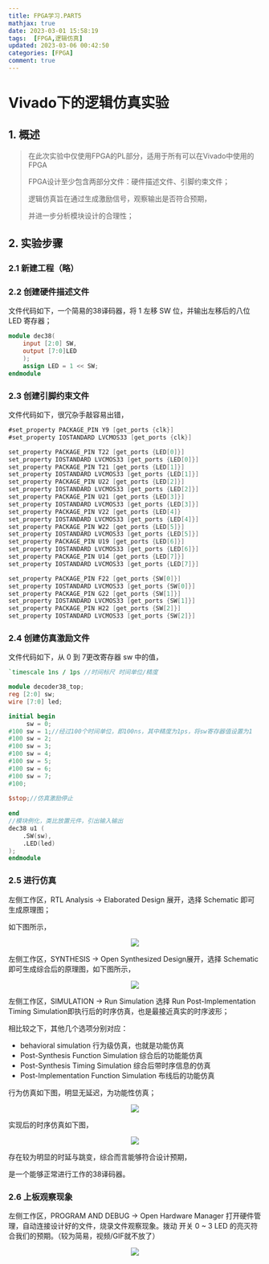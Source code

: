 ```yaml
---
title: FPGA学习.PART5
mathjax: true
date: 2023-03-01 15:58:19
tags:  [FPGA,逻辑仿真]
updated: 2023-03-06 00:42:50categories: [FPGA]
comment: true
---
```


# Vivado下的逻辑仿真实验

## 1. 概述

> 在此次实验中仅使用FPGA的PL部分，适用于所有可以在Vivado中使用的FPGA
>
> FPGA设计至少包含两部分文件：硬件描述文件、引脚约束文件；
>
> 逻辑仿真旨在通过生成激励信号，观察输出是否符合预期，
>
> 并进一步分析模块设计的合理性；

## 2. 实验步骤

### 2.1 新建工程（略）

### 2.2 创建硬件描述文件

文件代码如下，一个简易的38译码器，将 1 左移 SW 位，并输出左移后的八位 LED 寄存器；

```verilog
module dec38(
    input [2:0] SW,
    output [7:0]LED
    );
    assign LED = 1 << SW;
endmodule
```

### 2.3 创建引脚约束文件

文件代码如下，很冗杂手敲容易出错，

```verilog
#set_property PACKAGE_PIN Y9 [get_ports {clk}]
#set_property IOSTANDARD LVCMOS33 [get_ports {clk}]

set_property PACKAGE_PIN T22 [get_ports {LED[0]}]
set_property IOSTANDARD LVCMOS33 [get_ports {LED[0]}]
set_property PACKAGE_PIN T21 [get_ports {LED[1]}]
set_property IOSTANDARD LVCMOS33 [get_ports {LED[1]}]
set_property PACKAGE_PIN U22 [get_ports {LED[2]}]
set_property IOSTANDARD LVCMOS33 [get_ports {LED[2]}]
set_property PACKAGE_PIN U21 [get_ports {LED[3]}]
set_property IOSTANDARD LVCMOS33 [get_ports {LED[3]}]
set_property PACKAGE_PIN V22 [get_ports {LED[4]}
set_property IOSTANDARD LVCMOS33 [get_ports {LED[4]}]
set_property PACKAGE_PIN W22 [get_ports {LED[5]}]
set_property IOSTANDARD LVCMOS33 [get_ports {LED[5]}]
set_property PACKAGE_PIN U19 [get_ports {LED[6]}]
set_property IOSTANDARD LVCMOS33 [get_ports {LED[6]}]
set_property PACKAGE_PIN U14 [get_ports {LED[7]}]
set_property IOSTANDARD LVCMOS33 [get_ports {LED[7]}]

set_property PACKAGE_PIN F22 [get_ports {SW[0]}]
set_property IOSTANDARD LVCMOS33 [get_ports {SW[0]}]
set_property PACKAGE_PIN G22 [get_ports {SW[1]}]
set_property IOSTANDARD LVCMOS33 [get_ports {SW[1]}]
set_property PACKAGE_PIN H22 [get_ports {SW[2]}]
set_property IOSTANDARD LVCMOS33 [get_ports {SW[2]}]
```

### 2.4 创建仿真激励文件

文件代码如下，从 0 到 7更改寄存器 sw 中的值，

```verilog
`timescale 1ns / 1ps //时间标尺 时间单位/精度

module decoder38_top;
reg [2:0] sw;
wire [7:0] led;

initial begin
     sw = 0;
#100 sw = 1;//经过100个时间单位，即100ns，其中精度为1ps，将sw寄存器值设置为1
#100 sw = 2;
#100 sw = 3;
#100 sw = 4;
#100 sw = 5;
#100 sw = 6;
#100 sw = 7;
#100;
    
$stop;//仿真激励停止
    
end
//模块例化，类比放置元件，引出输入输出
dec38 u1 (
    .SW(sw),
    .LED(led)
);
endmodule
```

### 2.5 进行仿真

左侧工作区，RTL Analysis -> Elaborated Design 展开，选择 Schematic 即可生成原理图；

如下图所示，

<div align = "center"><img src="生成原理图.png"  width=""  height = "" /></div>

左侧工作区，SYNTHESIS -> Open Synthesized Design展开，选择 Schematic 即可生成综合后的原理图，如下图所示，

<div align = "center"><img src="综合后的原理图.png"  width=""  height = "" /></div>

左侧工作区，SIMULATION -> Run Simulation 选择 Run Post-Implementation Timing Simulation即执行后的时序仿真，也是最接近真实的时序波形；

相比较之下，其他几个选项分别对应：

+ behavioral simulation	行为级仿真，也就是功能仿真
+ Post-Synthesis Function Simulation  综合后的功能能仿真
+ Post-Synthesis Timing Simulation     综合后带时序信息的仿真
+ Post-Implementation Function Simulation  布线后的功能仿真

行为仿真如下图，明显无延迟，为功能性仿真；

<div align = "center"><img src="行为仿真.png"  width=""  height = "" /></div>

实现后的时序仿真如下图，

<div align = "center"><img src="时序仿真.png"  width=""  height = "" /></div>

存在较为明显的时延与跳变，综合而言能够符合设计预期，

是一个能够正常进行工作的38译码器。

### 2.6 上板观察现象

左侧工作区，PROGRAM AND DEBUG -> Open Hardware Manager 打开硬件管理，自动连接设计好的文件，烧录文件观察现象。拨动 开关 0 ~ 3 LED 的亮灭符合我们的预期。（较为简易，视频/GIF就不放了）

<div align = "center"><img src="EMT.jpg"  width=""  height = "" /></div>